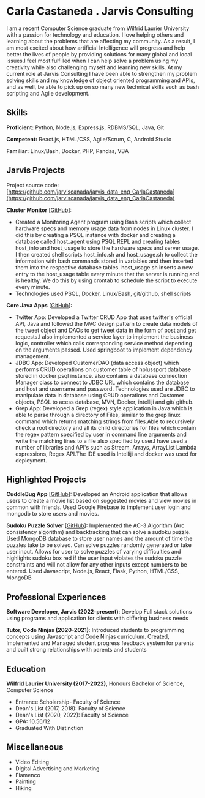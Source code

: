# Carla Castaneda . Jarvis Consulting

I am a recent Computer Science graduate from Wilfrid Laurier University with a passion for technology and education. I love helping others and learning about the problems that are affecting my community. As a result, I am most excited about how artificial Intelligence will progress and help better the lives of people  by providing solutions for many global and local issues.I feel most fulfilled when I can help solve a problem using my creativity while also challenging myself and learning new skills. At my current role at Jarvis Consulting I have been able to strengthen my problem solving skills and my knowledge of object oriented programming and APIs, and as well, be able to pick up on so many new technical skills such as bash scripting and Agile development.

## Skills

**Proficient:** Python, Node.js, Express.js, RDBMS/SQL, Java, Git

**Competent:** React.js, HTML/CSS, Agile/Scrum, C, Android Studio

**Familiar:** Linux/Bash, Docker, PHP, Pandas, VBA

## Jarvis Projects

Project source code: [https://github.com/jarviscanada/jarvis_data_eng_CarlaCastaneda](https://github.com/jarviscanada/jarvis_data_eng_CarlaCastaneda)


**Cluster Monitor** [[GitHub](https://github.com/jarviscanada/jarvis_data_eng_CarlaCastaneda/tree/master/linux_sql)]:
      
  - Created a Monitoring Agent program using Bash scripts which collect hardware specs and memory usage data from nodes in Linux cluster. I did this by creating a PSQL instance with docker and creating a database called host_agent using PSQL REPL and creating tables host_info and host_usage to store the hardware specs and server usage. I then created shell scripts host_info.sh and host_usage.sh to collect the information with bash commands stored in variables and then inserted them into the respective database tables. host_usage.sh inserts a new entry to the host_usage table every minute that the server is running and is healthy. We do this by using crontab to schedule the script to execute every minute.
  - Technologies used PSQL, Docker, Linux/Bash, git/github, shell scripts

**Core Java Apps** [[GitHub](https://github.com/jarviscanada/jarvis_data_eng_CarlaCastaneda/tree/master/core_java)]:
      
  - Twitter App: Developed a Twitter CRUD App that uses twitter's official API, Java and followed the MVC design pattern to create data models of the tweet object and DAOs to get tweet data in the form of post and get requests.I also implemented a service layer to implement the business logic, controller which calls corresponding service method depending on the arguments passed. Used springboot to implement dependency management.
  - JDBC App: Developed CustomerDAO (data access object) which performs CRUD operations on customer table of hplussport database stored in docker psql instance. also contains a database connection Manager class to connect to JDBC URL which contains the database and host and username and password. Technologies used are JDBC to manipulate data in database using CRUD operations and Customer objects, PSQL to acess database, MVN, Docker, intelliji and git/ github.
  - Grep App: Developed a Grep (regex) style application in Java which is able to parse through a directory of Files, similar to the grep linux command which returns matching strings from files.Able to recursively check a root directory and all its child directories for files which contain the regex pattern specified by user in command line arguments and write the matching lines to a file also specified by user.I have used a number of libraries and API's such as Stream, Arrays, ArrayList Lambda expressions, Regex API.The IDE used is Intelliji and docker was used for deployment. 


## Highlighted Projects
**CuddleBug App** [[GitHub](https://github.com/carlaac99/CP470finalproject)]: Developed an Android application that allows users to create a movie list based on suggested movies and view movies in common with friends. Used Google Firebase to implement user login and mongodb to store users and movies.

**Sudoku Puzzle Solver** [[GitHub](https://github.com/carlaac99/SudokuAC3)]: Implemented the AC-3 Algorithm (Arc consistency algorithm) and backtracking that can solve a sudoku puzzle. Used MongoDB database to store user names and the amount of time the puzzles take to be solved. Can solve puzzles randomly generated or take user input. Allows for user to solve puzzles of varying difficulties and highlights sudoku box red if the user input violates the sudoku puzzle constraints and will not allow for any other inputs except numbers to be entered. Used Javascript, Node.js, React, Flask, Python, HTML/CSS, MongoDB


## Professional Experiences

**Software Developer, Jarvis (2022-present)**: Develop Full stack solutions using programs and application for clients with differing business needs 

**Tutor, Code Ninjas (2020-2021)**: Introduced students to programming concepts using Javascript and Code Ninjas curriculum. Created, Implemented and Managed student progress feedback system for parents and built strong relationships with parents and students


## Education
**Wilfrid Laurier University (2017-2022)**, Honours Bachelor of Science, Computer Science
- Entrance Scholarship- Faculty of Science
- Dean's List (2017, 2018): Faculty of Science
- Dean's List (2020, 2022): Faculty of Science
- GPA: 10.56/12
- Graduated With Distinction


## Miscellaneous
- Video Editing
- Digital Advertising and Marketing
- Flamenco
- Painting
- Hiking
